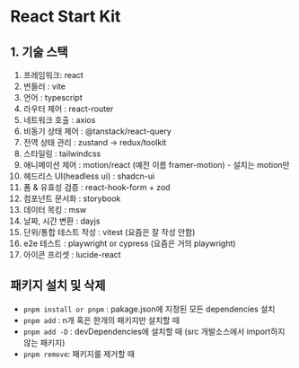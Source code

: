 # React Start Kit

## 1. 기술 스택

1. 프레임워크: react
2. 번들러 : vite
3. 언어 : typescript
4. 라우터 제어 : react-router
5. 네트워크 호출 : axios
6. 비동기 상태 제어 : @tanstack/react-query
7. 전역 상태 관리 : zustand -> redux/toolkit
8. 스타일링 : tailwindcss
9. 애니메이션 제어 : motion/react (예전 이름 framer-motion) - 설치는 motion만
10. 헤드리스 UI(headless ui) : shadcn-ui
11. 폼 & 유효성 검증 : react-hook-form + zod
12. 컴포넌트 문서화 : storybook
13. 데이터 목킹 : msw
14. 날짜, 시간 변환 : dayjs
15. 단위/통합 테스트 작성 : vitest (요즘은 잘 작성 안함)
16. e2e 테스트 : playwright or cypress (요즘은 거의 playwright)
17. 아이콘 프리셋 : lucide-react

## 패키지 설치 및 삭제

- `pnpm install or pnpm` : pakage.json에 지정된 모든 dependencies 설치
- `pnpm add` : n개 혹은 한개의 패키지만 설치할 때
- `pnpm add -D` : devDependencies에 설치할 때 (src 개발소스에서 import하지 않는 패키지)
- `pnpm remove`: 패키지를 제거할 때
